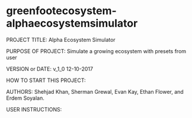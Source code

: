 # greenfootecosystem-alphaecosystemsimulator

PROJECT TITLE: Alpha Ecosystem Simulator

PURPOSE OF PROJECT: Simulate a growing ecosystem with presets from user

VERSION or DATE: v_1_0 12-10-2017

HOW TO START THIS PROJECT:

AUTHORS: Shehjad Khan, Sherman Grewal, Evan Kay, Ethan Flower, and Erdem Soyalan.

USER INSTRUCTIONS:
